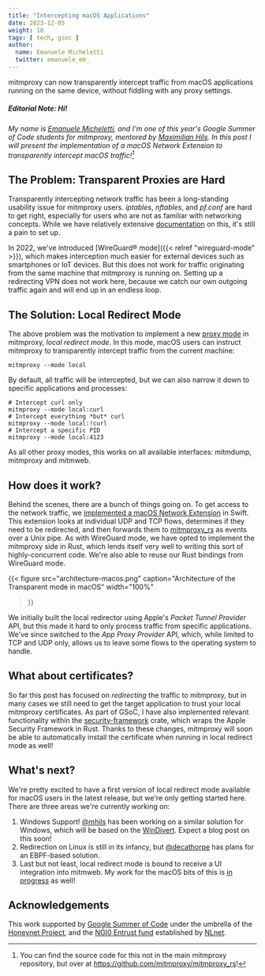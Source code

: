 ```yaml
---
title: "Intercepting macOS Applications"
date: 2023-12-05
weight: 10
tags: [ tech, gsoc ]
author:
  name: Emanuele Micheletti
  twitter: emanuele_em_
---
```


mitmproxy can now transparently intercept traffic from macOS applications running on the same device, 
without fiddling with any proxy settings.

<!--more-->

##### *Editorial Note: Hi!*

*My name is [Emanuele Micheletti], and I'm one of this year's Google Summer of Code students for mitmproxy, 
mentored by [Maximilian Hils]. In this post I will present the implementation of a macOS Network Extension 
to transparently intercept macOS traffic![^source]*

[Emanuele Micheletti]: https://twitter.com/emanuele_em_
[Maximilian Hils]:  https://twitter.com/maximilianhils
[^source]: You can find the source code for this not in the main mitmproxy repository, but over at https://github.com/mitmproxy/mitmproxy_rs!

## The Problem: Transparent Proxies are Hard

Transparently intercepting network traffic has been a long-standing usability issue for mitmproxy users. 
_iptables_, _nftables_, and _pf.conf_ are hard to get right, especially for users who are not as familiar with networking concepts.
While we have relatively extensive [documentation](https://docs.mitmproxy.org/stable/howto-transparent/) on this,
it's still a pain to set up.

In 2022, we've introduced [WireGuard® mode]({{< relref "wireguard-mode" >}}), which makes interception 
much easier for external devices such as smartphones or IoT devices.
But this does not work for traffic originating from the same machine that mitmproxy is running on.
Setting up a redirecting VPN does not work here, because we catch our own outgoing traffic again and will end up in an endless loop.

## The Solution: Local Redirect Mode

The above problem was the motivation to implement a new [proxy mode](https://docs.mitmproxy.org/stable/concepts-modes/) in mitmproxy, 
_local redirect mode_. In this mode, macOS users can instruct mitmproxy to transparently intercept traffic from the current machine:

```shell
mitmproxy --mode local
```

By default, all traffic will be intercepted, but we can also narrow it down to specific applications and processes:

```shell
# Intercept curl only
mitmproxy --mode local:curl
# Intercept everything *but* curl
mitmproxy --mode local:!curl
# Intercept a specific PID
mitmproxy --mode local:4123
```

As all other proxy modes, this works on all available interfaces: mitmdump, mitmproxy and mitmweb.


## How does it work?

Behind the scenes, there are a bunch of things going on. To get access to the network traffic, 
we [implemented a macOS Network Extension](https://github.com/mitmproxy/mitmproxy_rs/tree/0.4.1/mitmproxy-macos/redirector)
in Swift.
This extension looks at individual UDP and TCP flows, determines if they need to be redirected, and then forwards
them to [mitmproxy_rs](https://github.com/mitmproxy/mitmproxy_rs) as events over a Unix pipe. 
As with WireGuard mode, we have opted to implement the mitmproxy side in Rust, which lends itself very well
to writing this sort of highly-concurrent code. We're also able to reuse our Rust bindings from WireGuard mode.

{{<
figure src="architecture-macos.png"
caption="Architecture of the Transparent mode in macOS"
width="100%"
>}}

We initially built the local redirector using Apple's _Packet Tunnel Provider_ API, but this made
it hard to only process traffic from specific applications. We've since switched to the _App Proxy Provider_ API,
which, while limited to TCP and UDP only, allows us to leave some flows to the operating system to handle.


## What about certificates?

So far this post has focused on _redirecting_ the traffic to mitmproxy, but in many cases we still need to get the 
target application to trust your local mitmproxy certificates. As part of GSoC, I have also implemented relevant functionality
within the [security-framework](https://github.com/x52dev/security-framework) crate, which wraps the 
Apple Security Framework in Rust. Thanks to these changes, mitmproxy will soon be able to automatically install the
certificate when running in local redirect mode as well!

## What's next?

We're pretty excited to have a first version of local redirect mode available for macOS users in the latest release, 
but we're only getting started here. There are three areas we're currently working on:

1. Windows Support! [@mhils](https://github.com/mhils) has been working on a similar solution for Windows, 
   which will be based on the [WinDivert](https://reqrypt.org/windivert.html). Expect a blog post on this soon!
2. Redirection on Linux is still in its infancy, but [@decathorpe](https://github.com/decathorpe) has plans for an EBPF-based 
   solution.
3. Last but not least, local redirect mode is bound to receive a UI integration into mitmweb.
   My work for the macOS bits of this is [in progress](https://github.com/mitmproxy/mitmproxy_rs/pull/118) as well!

## Acknowledgements

This work supported by [Google Summer of Code] under the umbrella of the [Honeynet&nbsp;Project], and the 
[NGI0 Entrust fund](https://nlnet.nl/entrust/) established by [NLnet](https://nlnet.nl/).

[Honeynet&nbsp;Project]: https://www.honeynet.org/
[Google Summer of Code]: https://summerofcode.withgoogle.com/
[NLnet]: https://nlnet.nl/